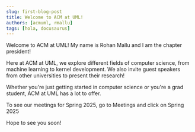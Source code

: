 ```yaml
---
slug: first-blog-post
title: Welcome to ACM at UML!
authors: [acmuml, rmallu]
tags: [hola, docusaurus]
---
```


Welcome to ACM at UML! My name is Rohan Mallu and I am the chapter president!

Here at ACM at UML, we explore different fields of computer science, from machine learning to kernel development. We also invite guest speakers from other universities to present their research!

Whether you're just getting started in computer science or you're a grad student, ACM at UML has a lot to offer. 

To see our meetings for Spring 2025, go to Meetings and click on Spring 2025

Hope to see you soon!

<!-- truncate -->
